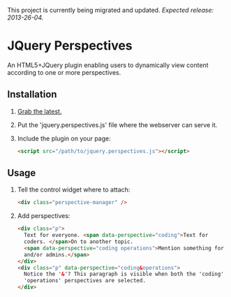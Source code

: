 This project is currently being migrated and updated. *Expected release:
2013-26-04.*

JQuery Perspectives
===================
An HTML5+JQuery plugin enabling users to dynamically view content according to
one or more perspectives.

Installation
------------
1.  [Grab the latest.](https://github.com/DogFoodSoftware/jquery-perspectives/archive/master.zip)
2.  Put the 'jquery.perspectives.js' file where the webserver can serve it.
3.  Include the plugin on your page:

    ```HTML
    <script src="/path/to/jquery.perspectives.js"></script>
    ```

Usage
-----
1.  Tell the control widget where to attach:

    ```HTML
    <div class="perspective-manager" />
    ```

2.  Add perspectives:

    ```HTML
    <div class="p">
      Text for everyone. <span data-perspective="coding">Text for
      coders. </span>On to another topic.
      <span data-perspective="coding operations">Mention something for coders
      and/or admins.</span>
    </div>
    <div class="p" data-perspective="coding&operations">
      Notice the '&'? This paragraph is visible when both the 'coding' and
      'operations' perspectives are selected.
    </div>
    ```
